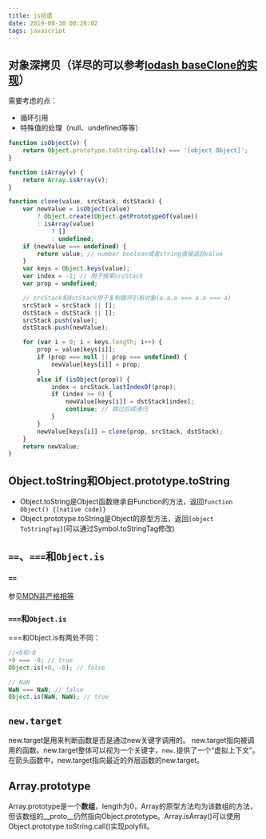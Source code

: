 ```yaml
---
title: js拾遗
date: 2019-08-30 00:28:02
tags: javascript
---
```

## 对象深拷贝（详尽的可以参考[lodash baseClone的实现](https://github.com/lodash/lodash/blob/master/.internal/baseClone.js)）

需要考虑的点：

- 循环引用
- 特殊值的处理（null、undefined等等）

``` javascript
function isObject(v) {
    return Object.prototype.toString.call(v) === '[object Object]';
}

function isArray(v) {
    return Array.isArray(v);
}

function clone(value, srcStack, dstStack) {
    var newValue = isObject(value)
        ? Object.create(Object.getPrototypeOf(value))
        : isArray(value)
            ? []
            : undefined;
    if (newValue === undefined) {
        return value; // number boolean或者string直接返回value
    }
    var keys = Object.keys(value);
    var index = -1; // 用于搜索srcStack
    var prop = undefined;

    // srcStack和dstStack用于复制循环引用对象(a.a.a === a.a === a)
    srcStack = srcStack || [];
    dstStack = dstStack || [];
    srcStack.push(value);
    dstStack.push(newValue);

    for (var i = 0; i < keys.length; i++) {
        prop = value[keys[i]];
        if (prop === null || prop === undefined) {
            newValue[keys[i]] = prop;
        }
        else if (isObject(prop)) {
            index = srcStack.lastIndexOf(prop);
            if (index >= 0) {
                newValue[keys[i]] = dstStack[index];
                continue; // 跳过后续递归
            }
        }
        newValue[keys[i]] = clone(prop, srcStack, dstStack);
    }
    return newValue;
}
```

## Object.toString和Object.prototype.toString

- Object.toString是Object函数继承自Function的方法，返回`function Object() {[native code]}`
- Object.prototype.toString是Object的原型方法，返回`[object ToStringTag]`(可以通过Symbol.toStringTag修改)

## `==`、`===`和`Object.is`

### `==`

参见[MDN非严格相等](https://developer.mozilla.org/zh-CN/docs/Web/JavaScript/Equality_comparisons_and_sameness#%E9%9D%9E%E4%B8%A5%E6%A0%BC%E7%9B%B8%E7%AD%89)

### `===`和`Object.is`

===和Object.is有两处不同：

``` javascript
//+0和-0
+0 === -0; // true
Object.is(+0, -0); // false

// NaN
NaN === NaN; // false
Object.is(NaN, NaN); // true
```

## `new.target`

new.target是用来判断函数是否是通过new关键字调用的。
new.target指向被调用的函数。new.target整体可以视为一个关键字，`new.`提供了一个“虚拟上下文”。
在箭头函数中，new.target指向最近的外层函数的new.target。

## Array.prototype

Array.prototype是一个**数组**，length为0，Array的原型方法均为该数组的方法，但该数组的__proto__仍然指向Object.prototype。Array.isArray()可以使用Object.prototype.toString.call()实现polyfill。
